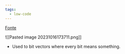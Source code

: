 ```yaml
---
tags:
  - low-code
---
```

[Fonte](https://www.youtube.com/watch?v=ciio80nkjB8)

![[Pasted image 20231016173711.png]]

- Used to bit vectors where every bit means something.

 